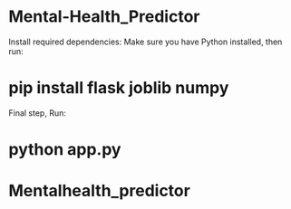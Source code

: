 # Mental-Health_Predictor
Install required dependencies:
Make sure you have Python installed, then run:

# pip install flask joblib numpy

Final step, Run: 

# python app.py
# Mentalhealth_predictor
